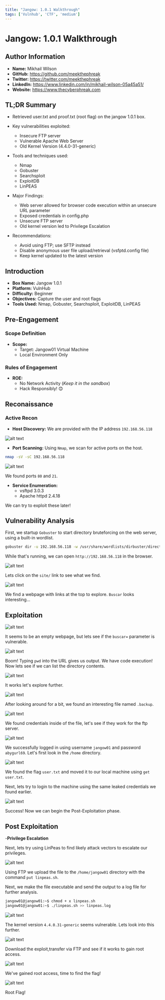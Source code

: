 ```yaml
---
title: "Jangow: 1.0.1 Walkthrough"
tags: ['Vulnhub', 'CTF', 'medium']
---
```

# Jangow: 1.0.1 Walkthrough

## Author Information

- **Name:** Mikhail Wilson
- **GitHub:** <https://github.com/meekthephreak>
- **Twitter:** <https://twitter.com/meekthephreak>
- **LinkedIn:** <https://www.linkedin.com/in/mikhail-wilson-05a45a51/>
- **Website:** <https://www.thecyberphreak.com>

## TL;DR Summary

- Retrieved user.txt and proof.txt (root flag) on the jangow 1.0.1 box.
- Key vulnerabilities exploited:
  - Insecure FTP server
  - Vulnerable Apache Web Server
  - Old Kernel Version (4.4.0-31-generic)

- Tools and techniques used:
  - Nmap
  - Gobuster
  - Searchsploit
  - ExploitDB
  - LinPEAS

- Major Findings:
  - Web server allowed for browser code execution within an unsecure URL parameter
  - Exposed credentials in config.php
  - Unsecure FTP server
  - Old kernel version led to Privilege Escalation

- Recommendations:
  - Avoid using FTP; use SFTP instead
  - Disable anonymous user file upload/retrieval (vsfptd.config file)
  - Keep kernel updated to the latest version

## Introduction

- **Box Name:** Jangow 1.0.1
- **Platform:** VulnHub
- **Difficulty:** Beginner
- **Objectives:** Capture the user and root flags
- **Tools Used:** Nmap, Gobuster, Searchsploit, ExploitDB, LinPEAS

## Pre-Engagement

### Scope Definition

- **Scope:**
  - Target: Jangow01 Virtual Machine
  - Local Environment Only

### Rules of Engagement

- **ROE:**
  - No Network Activity (*Keep it in the sandbox*)
  - Hack Responsibly! 😊

## Reconaissance

### Active Recon

- **Host Discovery:**
We are provided with the IP address `192.168.56.118`

![alt text](https://raw.githubusercontent.com/meekthephreak/CTF-Writeups/main/VulnHub/Jangow%201.0.1/image1.png)

- **Port Scanning:**
Using `Nmap`, we scan for active ports on the host.

```bash
nmap -sV -sC 192.168.56.118
```

![alt text](image2.png)

We found ports `80` and `21`.

- **Service Enumeration:**
  - vsftpd 3.0.3
  - Apache httpd 2.4.18

We can try to exploit these later!

## Vulnerability Analysis

First, we startup `Gobuster` to start directory bruteforcing on the web server, using a built-in wordlist.

```bash
gobuster dir -u 192.168.56.118 -w /usr/share/wordlists/dirbuster/directory-list-2.3-medium.txt
```

While that's running, we can open `http://192.168.56.118` in the browser.

![alt text](image3.png)

Lets click on the `site/` link to see what we find.

![alt text](image4.png)

We find a webpage with links at the top to explore. `Buscar` looks interesting...

## Exploitation

![alt text](image5.png)

It seems to be an empty webpage, but lets see if the `buscar=` parameter is vulnerable.

![alt text](image6.png)

Boom! Typing `pwd` into the URL gives us output. We have code execution! Now lets see if we can list the directory contents.

![alt text](image7.png)

It works let's explore further.

![alt text](image8.png)

After looking around for a bit, we found an interesting file named `.backup`.

![alt text](image9.png)

We found credentials inside of the file, let's see if they work for the ftp server.

![alt text](image10.png)

We successfully logged in using username `jangow01` and password `abygurl69`. Let's first look in the `/home` directory.

![alt text](image11.png)

We found the flag `user.txt` and moved it to our local machine using `get user.txt`.

Next, lets try to login to the machine using the same leaked credentials we found earlier.

![alt text](image12.png)

Success! Now we can begin the Post-Exploitation phase.

## Post Exploitation

-**Privilege Escalation**

Next, lets try using LinPeas to find likely attack vectors to escalate our privileges.

![alt text](image13.png)

Using FTP we upload the file to the `/home/jangow01` directory with the command `put linpeas.sh`.

Next, we make the file executable and send the output to a log file for further analysis.

```bash
jangow01@jangow01:~$ chmod + x linpeas.sh
jangow01@jangow01:~$ ./linpeas.sh >> linpeas.log
```
![alt text](image13-1.png)

The kernel version `4.4.0.31-generic` seems vulnerable. Lets look into this further.

![alt text](image14.png)

Download the exploit,transfer via FTP and see if it works to gain root access.

![alt text](image15.png)

We've gained root access, time to find the flag!

![alt text](image16.png)

Root Flag!
